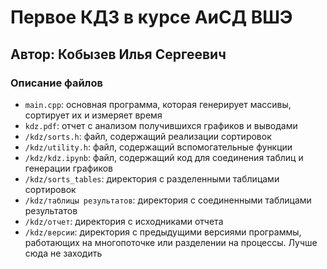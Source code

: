 # Первое КДЗ в курсе АиСД ВШЭ
## Автор: Кобызев Илья Сергеевич

### Описание файлов

- `main.cpp`: основная программа, которая генерирует массивы, сортирует их и измеряет время
- `kdz.pdf`: отчет с анализом получившихся графиков и выводами
- `/kdz/sorts.h`: файл, содержащий реализации сортировок
- `/kdz/utility.h`: файл, содержащий вспомогательные функции
- `/kdz/kdz.ipynb`: файл, содержащий код для соединения таблиц и генерации графиков
- `/kdz/sorts_tables`: директория с разделенными таблицами сортировок
- `/kdz/таблицы результатов`: директория с соединенными таблицами результатов
- `/kdz/отчет`: директория с исходниками отчета
- `/kdz/версии`: директория с предыдущими версиями программы, работающих на многопоточке или разделении на процессы. Лучше сюда не заходить
